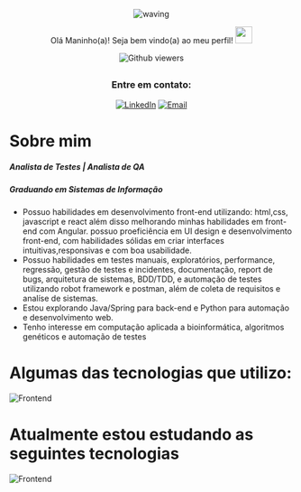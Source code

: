 <div align="center">
  

  

![waving](https://capsule-render.vercel.app/api?type=waving&height=200&text=Felipe%20Gabriel&fontAlign=50&fontAlignY=40&color=0:12ee,fff:3cb391F&animation=twinkling&fontColor=3B74BE)

Olá Maninho(a)! Seja bem vindo(a) ao meu perfil! <img src="https://c.tenor.com/Wx9IEmZZXSoAAAAi/hi.gif" width=30>

  ![Github viewers](https://komarev.com/ghpvc/?username=FelipeGabriel7&color=3B74BE&style=for-the-badge)

##

### Entre em contato:


<div>
  
  [![LinkedIn](https://img.shields.io/badge/LinkedIn-000?style=for-the-badge&logo=linkedin&logoColor=0E76A8)](https://www.linkedin.com/in/felipe-gabriel-dev/)
  [![Email](https://img.shields.io/badge/Email-000?style=for-the-badge&logo=gmail&logoColor=0E76A8)](mailto:felipegabfd@gmail.com)
  
</div>

</div>

# Sobre mim

<h5> Analista de Testes | Analista de QA </h5>
<h5> Graduando em Sistemas de Informação</h5>
<ul>
  <li> Possuo habilidades em desenvolvimento front-end utilizando: html,css, javascript e react além disso melhorando minhas habilidades em front-end com Angular. possuo proeficiência em UI design e desenvolvimento front-end, com habilidades sólidas em criar interfaces intuitivas,responsivas e com boa usabilidade. </li>
  <li>  Possuo habilidades em testes manuais, exploratórios, performance, regressão, gestão de testes e incidentes, documentação, report de bugs, arquitetura de sistemas, BDD/TDD, e automação de testes utilizando robot framework e postman, além de coleta de requisitos e analíse de sistemas.</li>
  <li>  Estou explorando Java/Spring para back-end e Python para automação e desenvolvimento web.</li>
  <li> Tenho interesse em computação aplicada a bioinformática, algoritmos genéticos e automação de testes</li>
</ul>

# Algumas das tecnologias que utilizo:

![Frontend](https://skillicons.dev/icons?i=figma,html,css,sass,bootstrap,tailwind,js,typescript,react,mysql,postman,selenium,gherkin)

# Atualmente estou estudando as seguintes tecnologias

![Frontend](https://skillicons.dev/icons?i=js,ts,python)

<br>



  
